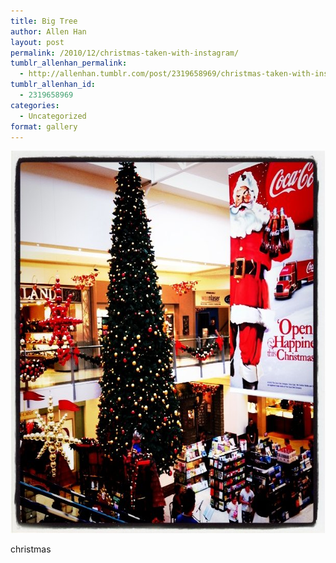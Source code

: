 ```yaml
---
title: Big Tree
author: Allen Han
layout: post
permalink: /2010/12/christmas-taken-with-instagram/
tumblr_allenhan_permalink:
  - http://allenhan.tumblr.com/post/2319658969/christmas-taken-with-instagram
tumblr_allenhan_id:
  - 2319658969
categories:
  - Uncategorized
format: gallery
---
```

[<img class="alignnone size-full wp-image-507" alt="tumblr_ldg710yaOQ1qzkacto1_" src="/images/uploads/2013/03/tumblr_ldg710yaOQ1qzkacto1_.jpg" width="612" height="612" />][1]

christmas

 [1]: /images/uploads/2013/03/tumblr_ldg710yaOQ1qzkacto1_.jpg
